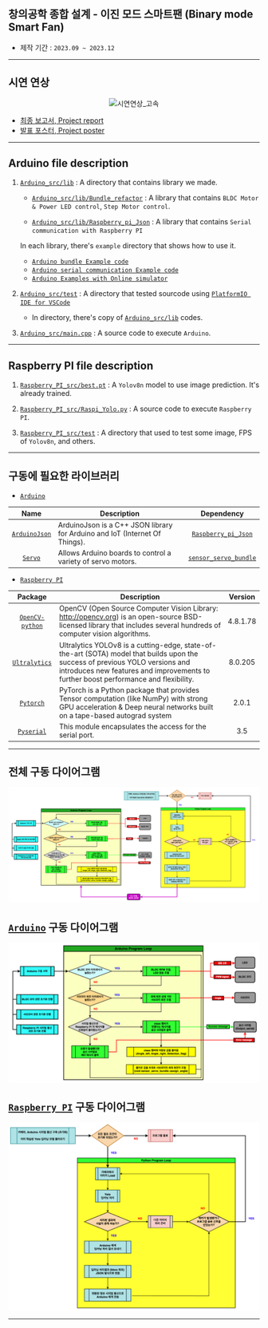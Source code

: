 
## 창의공학 종합 설계 - 이진 모드 스마트팬 (Binary mode Smart Fan)

- 제작 기간 : `2023.09 ~ 2023.12`

---
## 시연 연상
<p align="center">
    <img src="./video/시연연상_고속.gif" style="height :350px, width :120px" title="시연연상_고속"/>
</p>

- [최종 보고서, Project report](https://drive.google.com/file/d/13a0WULjGEo9J6Q6YPmOK83HfTpk3J0u0/view?usp=sharing)
- [발표 포스터, Project poster](https://drive.google.com/file/d/1PEML9igedYnfhB8An-nneireC1S3JCq8/view?usp=sharing)

---
## Arduino file description
1. [`Arduino_src/lib`](./Arduino_src/lib/)  :   A directory that contains library we made.
    - [`Arduino_src/lib/Bundle_refactor`](./Arduino_src/lib/Bundle_refactor/)   :   A library that contains `BLDC Motor & Power LED control`, `Step Motor control`.
    
    - [`Arduino_src/lib/Raspberry_pi_Json`](./Arduino_src/lib/Raspberry_pi_Json/)   :   A library that contains `Serial communication with Raspberry PI`

    In each library, there's `example` directory that shows how to use it.
    
    - [`Arduino bundle Example code`](./Arduino_src/lib/Bundle_refactor/Example)
    - [`Arduino serial communication Example code`](./Arduino_src/lib/Raspberry_pi_Json/Example)
    - [`Arduino Examples with Online simulator`](./Arduino_src/README.md#source-code-example-with-wokwi)

2. [`Arduino_src/test`](./Arduino_src/test/)    :   A directory that tested sourcode using [`PlatformIO IDE for VSCode`](https://docs.platformio.org/en/latest/integration/ide/vscode.html)
    - In directory, there's copy of [`Arduino_src/lib`](./Arduino_src/lib/) codes.

3. [`Arduino_src/main.cpp`](./Arduino_src/main.cpp) :   A source code to execute `Arduino`.

---
## Raspberry PI file description
1. [`Raspberry_PI_src/best.pt`](./Raspberry_PI_src/best.pt)  :   A `Yolov8n` model to use image prediction. It's already trained.

2. [`Raspberry_PI_src/Raspi_Yolo.py`](./Raspberry_PI_src/Raspi_Yolo.py)   :   A source code to execute `Raspberry PI`.

3. [`Raspberry_PI_src/test`](./Raspberry_PI_src/test/)    :   A directory that used to test some image, FPS of `Yolov8n`, and others.

---
## 구동에 필요한 라이브러리
- [`Arduino`](./Arduino_src/)

|Name|Description|Dependency|
|:---:|---|:---:|
|[`ArduinoJson`](https://arduinojson.org/)|ArduinoJson is a C++ JSON library for Arduino and IoT (Internet Of Things).|[`Raspberry_pi_Json`](./lib/Raspberry_pi_Json/)|
|[`Servo`](https://www.arduino.cc/reference/en/libraries/servo/)|Allows Arduino boards to control a variety of servo motors.|[`sensor_servo_bundle`](./lib/Bundle_refactor/src/sensor_servo_bundle/)|



- [`Raspberry PI`](./Raspberry_PI_src/)

|Package|Description|Version|
|:-------:|---|:------:|
|[`OpenCV-python`](https://github.com/opencv/opencv-python?tab=readme-ov-file)|OpenCV (Open Source Computer Vision Library: http://opencv.org) is an open-source BSD-licensed library that includes several hundreds of computer vision algorithms.|   4.8.1.78|
|[`Ultralytics`](https://github.com/ultralytics/ultralytics)|Ultralytics YOLOv8 is a cutting-edge, state-of-the-art (SOTA) model that builds upon the success of previous YOLO versions and introduces new features and improvements to further boost performance and flexibility.|   8.0.205|
|[`Pytorch`](https://github.com/pytorch/pytorch)|PyTorch is a Python package that provides Tensor computation (like NumPy) with strong GPU acceleration & Deep neural networks built on a tape-based autograd system|   2.0.1|
|[`Pyserial`](https://pyserial.readthedocs.io/en/latest/index.html)|This module encapsulates the access for the serial port.|    3.5|

---
## 전체 구동 다이어그램
<p align="center">
    <img src="./image/Arduino_Raspberry_PI_assemble.drawio.png" style="height :350px, width :100px" title="Arduino_Raspberry_PI_assemble"/>
</p>

## [`Arduino`](./Arduino_src/main.cpp) 구동 다이어그램
<p align="center">
    <img src="./image/Arduino_assemble.drawio.png" style="height :350px, width :100px" title="Arduino_assemble"/>
</p>

## [`Raspberry PI`](./Raspberry_PI_src/Raspi_Yolo.py) 구동 다이어그램
<p align="center">
    <img src="./image/raspberry_diagram_full.drawio.png" style="height :350px, width :100px" title="raspberry_diagram_full"/>
</p>

---
